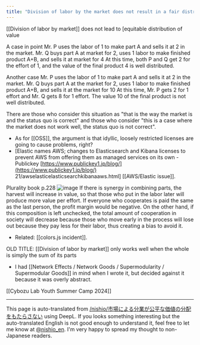 ```yaml
---
title: "Division of labor by the market does not result in a fair distribution of value."
---
```


[[Division of labor by market]] does not lead to [equitable distribution of value

A case in point
Mr. P uses the labor of 1 to make part A and sells it at 2 in the market.
Mr. Q buys part A at market for 2, uses 1 labor to make finished product A+B, and sells it at market for 4
At this time, both P and Q get 2 for the effort of 1, and the value of the final product 4 is well distributed.

Another case
Mr. P uses the labor of 1 to make part A and sells it at 2 in the market.
Mr. Q buys part A at the market for 2, uses 1 labor to make finished product A+B, and sells it at the market for 10
At this time, Mr. P gets 2 for 1 effort and Mr. Q gets 8 for 1 effort.
The value 10 of the final product is not well distributed.

There are those who consider this situation as "that is the way the market is and the status quo is correct" and those who consider "this is a case where the market does not work well, the status quo is not correct".
- As for [[OSS]], the argument is that idyllic, loosely restricted licenses are going to cause problems, right?
- [Elastic names AWS; changes to Elasticsearch and Kibana licenses to prevent AWS from offering them as managed services on its own - Publickey [https://www.publickey1.jp/blog/](https://www.publickey1.jp/blog/) 21/awselasticelasticsearchkibanaaws.html] [[AWS/Elastic issue]].

Plurality book p.228
![image](https://gyazo.com/10f4d4e5e9210c56da3e02ad562d60b6/thumb/1000)
If there is synergy in combining parts, the harvest will increase in value, so that those who put in the labor later will produce more value per effort. If everyone who cooperates is paid the same as the last person, the profit margin would be negative.
On the other hand, if this composition is left unchecked, the total amount of cooperation in society will decrease because those who move early in the process will lose out because they pay less for their labor, thus creating a bias to avoid it.
- Related: [[colors.js incident]].

OLD TITLE: [[Division of labor by market]] only works well when the whole is simply the sum of its parts
- I had [[Network Effects / Network Goods / Supermodularity / Supermodular Goods]] in mind when I wrote it, but decided against it because it was overly abstract.


[[Cybozu Lab Youth Summer Camp 2024]]

---
This page is auto-translated from [/nishio/市場による分業が公平な価値の分配をもたらさない](https://scrapbox.io/nishio/市場による分業が公平な価値の分配をもたらさない) using DeepL. If you looks something interesting but the auto-translated English is not good enough to understand it, feel free to let me know at [@nishio_en](https://twitter.com/nishio_en). I'm very happy to spread my thought to non-Japanese readers.